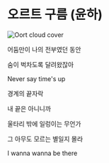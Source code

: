 # 오르트 구름 (윤하)
![Oort cloud cover](./cover_picture.jpg)

어둠만이 나의 전부였던 동안

숨이 벅차도록 달려왔잖아

Never say time's up

경계의 끝자락

내 끝은 아니니까

울타리 밖에 일렁이는 무언가

그 아무도 모르는 별일지 몰라

I wanna wanna be there

